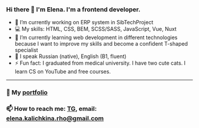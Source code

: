 ### Hi there 👋 I'm Elena. I'm a frontend developer.

- 🔭 I’m currently working on ERP system in SibTechProject
- 💻 My skills: HTML, CSS, BEM, SCSS/SASS, JavaScript, Vue, Nuxt
- 🌱 I’m currently learning web development in different technologies because I want to improve my skills and become a confident T-shaped specialist
- 👅 I speak Russian (native), English (B1, fluent)
- ⚡ Fun fact: I graduated from medical university. I have two cute cats. I learn CS on YouTube and free courses.
  
---

### 📃 My [portfolio](https://maiev93.github.io/portfolio/) 
### 📫 How to reach me: [TG](https://t.me/Maiev "Telegram"), email: elena.kalichkina.rho@gmail.com
<!--
**Maiev93/Maiev93** is a ✨ _special_ ✨ repository because its `README.md` (this file) appears on your GitHub profile.

Here are some ideas to get you started:

- 🔭 I’m currently working on ...
- 🌱 I’m currently learning ...
- 👯 I’m looking to collaborate on ...
- 🤔 I’m looking for help with ...
- 💬 Ask me about ...
- 📫 How to reach me: ...
- 😄 Pronouns: ...
- ⚡ Fun fact: ...
-->
